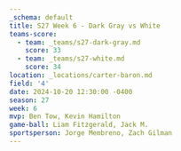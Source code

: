 ```yaml
---
_schema: default
title: S27 Week 6 - Dark Gray vs White
teams-score:
  - team: _teams/s27-dark-gray.md
    score: 33
  - team: _teams/s27-white.md
    score: 34
location: _locations/carter-baron.md
field: '4'
date: 2024-10-20 12:30:00 -0400
season: 27
week: 6
mvp: Ben Tow, Kevin Hamilton
game-ball: Liam Fitzgerald, Jack M.
sportsperson: Jorge Membreno, Zach Gilman
---
```

